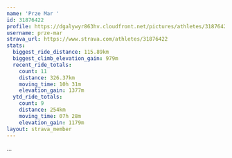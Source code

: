 ```yaml
---
name: 'Prze Mar '
id: 31876422
profile: https://dgalywyr863hv.cloudfront.net/pictures/athletes/31876422/22548952/3/large.jpg
username: prze-mar
strava_url: https://www.strava.com/athletes/31876422
stats:
  biggest_ride_distance: 115.89km
  biggest_climb_elevation_gain: 979m
  recent_ride_totals:
    count: 11
    distance: 326.37km
    moving_time: 10h 31m
    elevation_gain: 1377m
  ytd_ride_totals:
    count: 9
    distance: 254km
    moving_time: 07h 28m
    elevation_gain: 1179m
layout: strava_member
--- 
```

...
